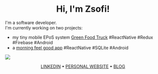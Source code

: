 <div>
  <h1 align="center">Hi, I'm Zsofi!</h1>
</div>

I'm a software developer.  
I'm currently working on two projects:
* my tiny mobile EPoS system [Green Food Truck](https://github.com/ZsofiaS/GreenFoodtruck)  #ReactNative #Redux #Firebase #Android
* a [morning feel good app](https://github.com/ZsofiaS/MorningApp) #ReactNative #SQLite #Android


![](https://img.shields.io/badge/AVAILABLE_TO_WORK-YES-<brightgreen>)

<div>
  <p align="center">
    <a href="https://www.linkedin.com/in/zsofia-szonyi-34b8b6b6/">LINKEDIN</a> •
    <a href="https://zsofi.co.uk">PERSONAL WEBSITE</a> •
    <a href="https://zsofi.surge.sh">BLOG</a>
  </p>
</div>
